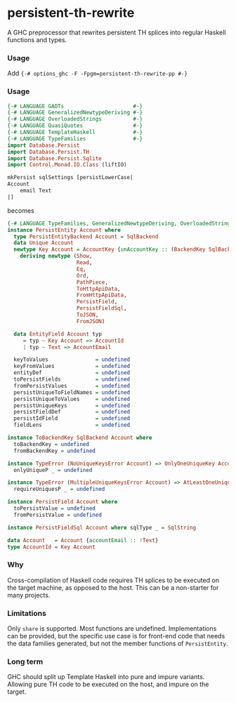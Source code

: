 persistent-th-rewrite
=======================

A GHC preprocessor that rewrites persistent TH splices into regular Haskell functions and types.

### Usage

Add `{-# options_ghc -F -Fpgm=persistent-th-rewrite-pp #-}`

### Usage

```haskell
{-# LANGUAGE GADTs                      #-}
{-# LANGUAGE GeneralizedNewtypeDeriving #-}
{-# LANGUAGE OverloadedStrings          #-}
{-# LANGUAGE QuasiQuotes                #-}
{-# LANGUAGE TemplateHaskell            #-}
{-# LANGUAGE TypeFamilies               #-}
import Database.Persist
import Database.Persist.TH
import Database.Persist.Sqlite
import Control.Monad.IO.Class (liftIO)

mkPersist sqlSettings [persistLowerCase|
Account
    email Text
|]
```

becomes

```haskell
{-# LANGUAGE TypeFamilies, GeneralizedNewtypeDeriving, OverloadedStrings, GADTs #-}
instance PersistEntity Account where
  type PersistEntityBackend Account = SqlBackend
  data Unique Account
  newtype Key Account = AccountKey {unAccountKey :: (BackendKey SqlBackend)}
    deriving newtype (Show,
                      Read,
                      Eq,
                      Ord,
                      PathPiece,
                      ToHttpApiData,
                      FromHttpApiData,
                      PersistField,
                      PersistFieldSql,
                      ToJSON,
                      FromJSON)

  data EntityField Account typ
     = typ ~ Key Account => AccountId
     | typ ~ Text => AccountEmail

  keyToValues               = undefined
  keyFromValues             = undefined
  entityDef                 = undefined
  toPersistFields           = undefined
  fromPersistValues         = undefined
  persistUniqueToFieldNames = undefined
  persistUniqueToValues     = undefined
  persistUniqueKeys         = undefined
  persistFieldDef           = undefined
  persistIdField            = undefined
  fieldLens                 = undefined

instance ToBackendKey SqlBackend Account where
  toBackendKey = undefined
  fromBackendKey = undefined

instance TypeError (NoUniqueKeysError Account) => OnlyOneUniqueKey Account where
  onlyUniqueP _ = undefined

instance TypeError (MultipleUniqueKeysError Account) => AtLeastOneUniqueKey Account where
  requireUniquesP _ = undefined

instance PersistField Account where
  toPersistValue = undefined
  fromPersistValue = undefined

instance PersistFieldSql Account where sqlType _ = SqlString

data Account   = Account {accountEmail :: !Text}
type AccountId = Key Account
```

### Why

Cross-compilation of Haskell code requires TH splices to be executed on the target machine, as opposed to the host.
This can be a non-starter for many projects.

### Limitations

Only `share` is supported. Most functions are undefined. Implementations can be provided, but the specific use case is for front-end code that needs the data families generated, but not the member functions of `PersistEntity`.

### Long term

GHC should split up Template Haskell into pure and impure variants. Allowing pure TH code to be executed on the host, and impure on the target.
